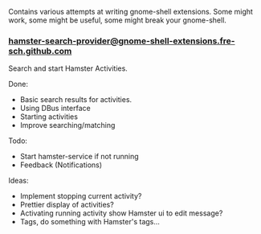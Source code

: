 Contains various attempts at writing gnome-shell extensions. Some might work,
some might be useful, some might break your gnome-shell.

### hamster-search-provider@gnome-shell-extensions.fre-sch.github.com

Search and start Hamster Activities.

Done:

*    Basic search results for activities.
*    Using DBus interface
*    Starting activities
*    Improve searching/matching

Todo:

*   Start hamster-service if not running
*   Feedback (Notifications)

Ideas:

*   Implement stopping current activity?
*   Prettier display of activities?
*   Activating running activity show Hamster ui to edit message?
*   Tags, do something with Hamster's tags...
